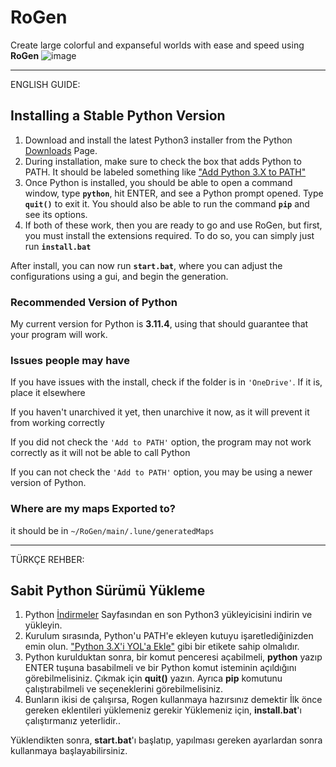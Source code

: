 # RoGen

Create large colorful and expanseful worlds with ease and speed using **RoGen**
![image](https://github.com/Tunahan-Uysal/RoGen/assets/36801721/5dfbabea-894f-4f0a-83a9-7358712ac292)

---

ENGLISH GUIDE:

## Installing a Stable Python Version

1. Download and install the latest Python3 installer from the Python [Downloads](https://www.python.org/downloads/) Page.
2. During installation, make sure to check the box that adds Python to PATH. It should be labeled something like ["Add Python 3.X to PATH"](https://github.com/PackeTsar/Install-Python#windows-)
3. Once Python is installed, you should be able to open a command window, type **`python`**, hit ENTER, and see a Python prompt opened. Type **`quit()`** to exit it. You should also be able to run the command **`pip`** and see its options.
4. If both of these work, then you are ready to go and use RoGen, but first, you must install the extensions required. To do so, you can simply just run **`install.bat`**

After install, you can now run **`start.bat`**, where you can adjust the configurations using a gui, and begin the generation.

### Recommended Version of Python

My current version for Python is **3.11.4**, using that should guarantee that your program will work.

### Issues people may have

If you have issues with the install, check if the folder is in `'OneDrive'`. If it is, place it elsewhere

If you haven't unarchived it yet, then unarchive it now, as it will prevent it from working correctly

If you did not check the `'Add to PATH'` option, the program may not work correctly as it will not be able to call Python

If you can not check the `'Add to PATH'` option, you may be using a newer version of Python.

### Where are my maps Exported to?

it should be in `~/RoGen/main/.lune/generatedMaps`

---

TÜRKÇE REHBER: 

## Sabit Python Sürümü Yükleme

1. Python [İndirmeler](https://www.python.org/downloads/) Sayfasından en son Python3 yükleyicisini indirin ve yükleyin.
2. Kurulum sırasında, Python'u PATH'e ekleyen kutuyu işaretlediğinizden emin olun. ["Python 3.X'i YOL'a Ekle"](https://github.com/PackeTsar/Install-Python#windows-) gibi bir etikete sahip olmalıdır. 
3. Python kurulduktan sonra, bir komut penceresi açabilmeli, **python** yazıp ENTER tuşuna basabilmeli ve bir Python komut isteminin açıldığını görebilmelisiniz. Çıkmak için **quit()** yazın. Ayrıca **pip** komutunu çalıştırabilmeli ve seçeneklerini görebilmelisiniz.
4. Bunların ikisi de çalışırsa, Rogen kullanmaya hazırsınız demektir İlk önce gereken eklentileri yüklemeniz gerekir Yüklemeniz için, **install.bat**'ı çalıştırmanız yeterlidir..

Yüklendikten sonra, **start.bat**'ı başlatıp, yapılması gereken ayarlardan sonra kullanmaya başlayabilirsiniz.
